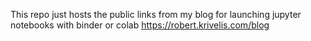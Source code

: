 This repo just hosts the public links from my blog for launching jupyter notebooks with binder or colab
https://robert.krivelis.com/blog
